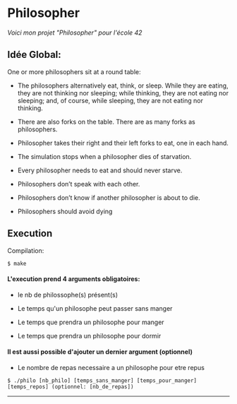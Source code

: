# Philosopher

_Voici mon projet "Philosopher" pour l'école 42_




## Idée Global:


One or more philosophers sit at a round table:


* The philosophers alternatively eat, think, or sleep.
While they are eating, they are not thinking nor sleeping; while thinking, they are not eating nor sleeping;
and, of course, while sleeping, they are not eating nor thinking.

* There are also forks on the table. There are as many forks as philosophers.

* Philosopher takes their right and their left forks to eat, one in each hand.

* The simulation stops when a philosopher dies of starvation.

* Every philosopher needs to eat and should never starve.

* Philosophers don’t speak with each other.

* Philosophers don’t know if another philosopher is about to die.

* Philosophers should avoid dying



## Execution


Compilation:

```
$ make
```


#### L'execution prend 4 arguments obligatoires:


* le nb de philossophe(s) présent(s)

* Le temps qu'un philosophe peut passer sans manger

* Le temps que prendra un philosophe pour manger

* Le temps que prendra un philosophe pour dormir



#### Il est aussi possible d'ajouter un dernier argument (optionnel)


* Le nombre de repas necessaire a un philosophe pour etre repus


```
$ ./philo [nb_philo] [temps_sans_manger] [temps_pour_manger] [temps_repos] (optionnel: [nb_de_repas])
```

***
